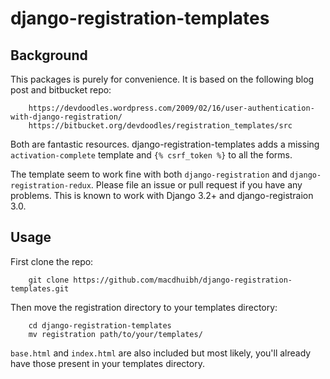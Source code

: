 # django-registration-templates

## Background

This packages is purely for convenience. It is based on the following blog post and bitbucket repo:

		https://devdoodles.wordpress.com/2009/02/16/user-authentication-with-django-registration/
		https://bitbucket.org/devdoodles/registration_templates/src

Both are fantastic resources. django-registration-templates adds a missing `activation-complete` template and `{% csrf_token %}` to all the forms.

The template seem to work fine with both `django-registration` and `django-registration-redux`.  Please file an issue or pull request if you have any problems.
This is known to work with Django 3.2+ and django-registraion 3.0.

## Usage

First clone the repo:

		git clone https://github.com/macdhuibh/django-registration-templates.git

Then move the registration directory to your templates directory:

		cd django-registration-templates
		mv registration path/to/your/templates/

`base.html` and `index.html` are also included but most likely, you'll already have those present in your templates directory.
